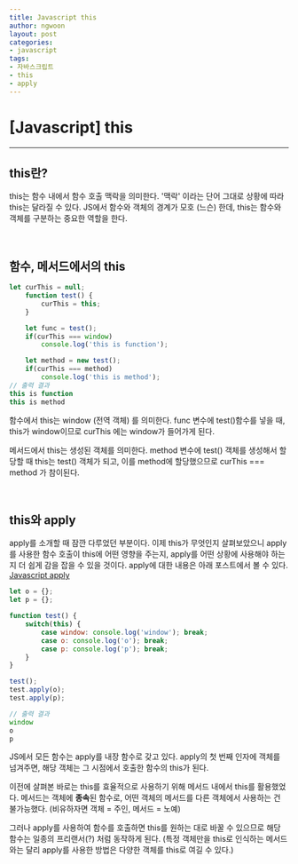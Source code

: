 ```yaml
---
title: Javascript this
author: ngwoon
layout: post
categories:
- javascript
tags:
- 자바스크립트
- this
- apply
---
```


# [Javascript] this
- - -

## this란?
this는 함수 내에서 함수 호출 맥락을 의미한다. '맥락' 이라는 단어 그대로 상황에 따라 this는 달라질 수 있다. JS에서 함수와 객체의 경계가 모호 (느슨) 한데, this는 함수와 객체를 구분하는 중요한 역할을 한다.

<br/>

## 함수, 메서드에서의 this
```jsx
let curThis = null;
    function test() {
        curThis = this;
    }

    let func = test();
    if(curThis === window)
        console.log('this is function');

    let method = new test();
    if(curThis === method)
        console.log('this is method');
// 출력 결과
this is function
this is method
```

함수에서 this는 window (전역 객체) 를 의미한다.  func 변수에 test()함수를 넣을 때, this가 window이므로 curThis 에는 window가 들어가게 된다.

메서드에서 this는 생성된 객체를 의미한다. method 변수에 test() 객체를 생성해서 할당할 때 this는 test() 객체가 되고, 이를 method에 할당했으므로 curThis === method 가 참이된다.

<br/>

## this와 apply
apply를 소개할 때 잠깐 다루었던 부분이다. 이제 this가 무엇인지 살펴보았으니 apply를 사용한 함수 호출이 this에 어떤 영향을 주는지, apply를 어떤 상황에 사용해야 하는지 더 쉽게 감을 잡을 수 있을 것이다.
apply에 대한 내용은 아래 포스트에서 볼 수 있다.
[Javascript apply](https://ngwoon.github.io/javascript/2020/08/20/apply/)

```jsx
let o = {};
let p = {};

function test() {
    switch(this) {
        case window: console.log('window'); break;
        case o: console.log('o'); break;
        case p: console.log('p'); break;
    }
}

test();
test.apply(o);
test.apply(p);

// 출력 결과
window
o
p
```

JS에서 모든 함수는 apply를 내장 함수로 갖고 있다. apply의 첫 번째 인자에 객체를 넘겨주면, 해당 객체는 그 시점에서 호출한 함수의 this가 된다.

이전에 살펴본 바로는 this를 효율적으로 사용하기 위해 메서드 내에서 this를 활용했었다. 메서드는 객체에 **종속**된 함수로, 어떤 객체의 메서드를 다른 객체에서 사용하는 건 불가능했다. 
(비유하자면 객체 = 주인, 메서드 = 노예)

그러나 apply를 사용하여 함수를 호출하면 this를 원하는 대로 바꿀 수 있으므로 해당 함수는 일종의 프리랜서(?) 처럼 동작하게 된다. 
(특정 객체만을 this로 인식하는 메서드와는 달리 apply를 사용한 방법은 다양한 객체를 this로 여길 수 있다.)